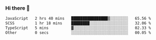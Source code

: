 ### Hi there 👋

<!--START_SECTION:waka-->

```txt
JavaScript   2 hrs 40 mins   ████████████████▒░░░░░░░░   65.56 %
SCSS         1 hr 18 mins    ████████░░░░░░░░░░░░░░░░░   32.06 %
TypeScript   5 mins          ▓░░░░░░░░░░░░░░░░░░░░░░░░   02.33 %
Other        0 secs          ░░░░░░░░░░░░░░░░░░░░░░░░░   00.05 %
```

<!--END_SECTION:waka-->
